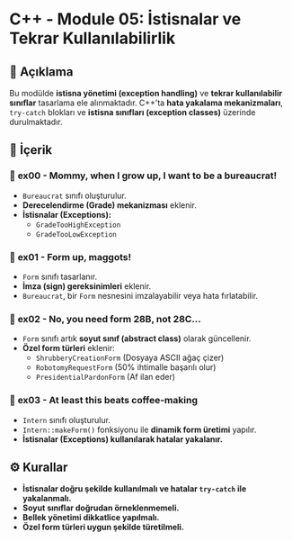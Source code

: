 # C++ - Module 05: İstisnalar ve Tekrar Kullanılabilirlik

## 📖 Açıklama
Bu modülde **istisna yönetimi (exception handling)** ve **tekrar kullanılabilir sınıflar** tasarlama ele alınmaktadır. C++’ta **hata yakalama mekanizmaları**, `try-catch` blokları ve **istisna sınıfları (exception classes)** üzerinde durulmaktadır.

## 📌 İçerik

### 🔹 **ex00 - Mommy, when I grow up, I want to be a bureaucrat!**
- `Bureaucrat` sınıfı oluşturulur.
- **Derecelendirme (Grade) mekanizması** eklenir.
- **İstisnalar (Exceptions):**
  - `GradeTooHighException`
  - `GradeTooLowException`

### 🔹 **ex01 - Form up, maggots!**
- `Form` sınıfı tasarlanır.
- **İmza (sign) gereksinimleri** eklenir.
- `Bureaucrat`, bir `Form` nesnesini imzalayabilir veya hata fırlatabilir.

### 🔹 **ex02 - No, you need form 28B, not 28C...**
- `Form` sınıfı artık **soyut sınıf (abstract class)** olarak güncellenir.
- **Özel form türleri** eklenir:
  - `ShrubberyCreationForm` (Dosyaya ASCII ağaç çizer)
  - `RobotomyRequestForm` (50% ihtimalle başarılı olur)
  - `PresidentialPardonForm` (Af ilan eder)

### 🔹 **ex03 - At least this beats coffee-making**
- `Intern` sınıfı oluşturulur.
- `Intern::makeForm()` fonksiyonu ile **dinamik form üretimi** yapılır.
- **İstisnalar (Exceptions) kullanılarak hatalar yakalanır.**

## ⚙️ Kurallar
- **İstisnalar doğru şekilde kullanılmalı ve hatalar `try-catch` ile yakalanmalı.**
- **Soyut sınıflar doğrudan örneklenmemeli.**
- **Bellek yönetimi dikkatlice yapılmalı.**
- **Özel form türleri uygun şekilde türetilmeli.**
